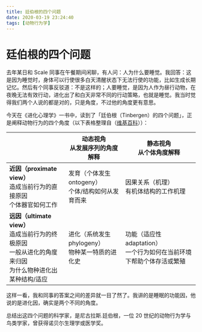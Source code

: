 ```yaml
---
title: 廷伯根的四个问题
date: 2020-03-19 23:24:40
tags: [动物行为学]
---
```


# 廷伯根的四个问题

去年某日和 Scale 同事在午餐期间闲聊，有人问：人为什么要睡觉。我回答：这是因为睡觉时，身体可以行使很多白天清醒状态下无法行使的功能，比如生成长期记忆。然后有个同事反驳道：不是这样的；人要睡觉，是因为人作为昼行动物，在夜晚无法有效行动，进化出了和白天非常不同的行动策略，也就是睡觉。我当时觉得我们两个人说的都是对的，只是角度，不过他的角度更有意思。

今天在《进化心理学》一书中，读到了「廷伯根（Tinbergen）的四个问题」，正是阐释动物行为的四个角度（以下表格整理自（[维基百科](https://en.wikipedia.org/wiki/Tinbergen%27s_four_questions)））：

| | 动态视角<br/>从发展序列的角度解释 | 静态视角<br/>从个体角度解释 |
| --- | --- | --- |
| **近因（proximate view）**<br/>造成当前行为的直接原因<br/>个体器官如何工作 | 发育（个体发生 ontogeny）<br/>个体/结构如何从发育而来 | 因果关系（机理）<br/>有机体结构的工作机理 |
| **远因（ultimate view）**<br/>造成当前行为的终极原因<br/>一般从进化的角度来归因<br/>为什么物种进化出某种结构/适应 | 进化（系统发生 phylogeny）<br/>物种某一特质的进化史 | 功能（适应性 adaptation）<br/>一个行为如何在当前环境下帮助个体存活或繁殖

这样一看，我和同事的答案之间的差异就一目了然了。我讲的是睡眠的功能因，他说的是进化因，确实是两个不同的角度。

总结出这四个问题的科学家，是尼古拉斯.廷伯根，一位 20 世纪的动物行为学与鸟类学家，曾获得诺贝尓生理学或医学奖。
